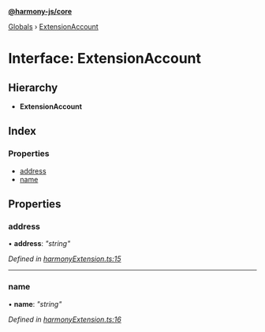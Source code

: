 **[@harmony-js/core](../README.md)**

[Globals](../README.md) › [ExtensionAccount](extensionaccount.md)

# Interface: ExtensionAccount

## Hierarchy

* **ExtensionAccount**

## Index

### Properties

* [address](extensionaccount.md#address)
* [name](extensionaccount.md#name)

## Properties

###  address

• **address**: *"string"*

*Defined in [harmonyExtension.ts:15](https://github.com/FireStack-Lab/Harmony-sdk-core/blob/517232c/packages/harmony-core/src/harmonyExtension.ts#L15)*

___

###  name

• **name**: *"string"*

*Defined in [harmonyExtension.ts:16](https://github.com/FireStack-Lab/Harmony-sdk-core/blob/517232c/packages/harmony-core/src/harmonyExtension.ts#L16)*